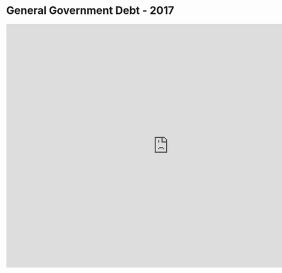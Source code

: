 # General Government Debt - 2017

<iframe src="https://data.oecd.org/chart/69FS" width="860" height="645" style="border: 0" mozallowfullscreen="true" webkitallowfullscreen="true" allowfullscreen="true"><a href="https://data.oecd.org/chart/69FS" target="_blank">OECD Chart: General government debt, Total, % of GDP, Annual, 2017</a></iframe>

